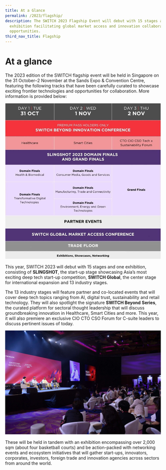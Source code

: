 ```yaml
---
title: At a Glance
permalink: /2023/flagship/
description: The SWITCH 2023 Flagship Event will debut with 15 stages and one
  exhibition facilitating global market access and innovation collaboration
  opportunities.
third_nav_title: Flagship
---
```

# At a glance

The 2023 edition of the SWITCH flagship event will be held in Singapore on the 31 October–2 November at the Sands Expo & Convention Centre, featuring the following tracks that have been carefully curated to showcase exciting frontier technologies and opportunities for collaboration. More information is provided below:

![](/images/2023/at%20a%20glance%202023%20v1.jpg)

This year, SWITCH 2023 will debut with 15 stages and one exhibition, consisting of **SLINGSHOT**, the start-up stage showcasing Asia’s most exciting deep tech start-up competition, **SWITCH Global**, the center stage for international expansion and 13 industry stages.

The 13 industry stages will feature partner and co-located events that will cover deep tech topics ranging from AI, digital trust, sustainability and retail technology. They will also spotlight the signature **SWITCH Beyond** **Series**, the curated platform for sectoral thought leadership that will discuss groundbreaking innovation in Healthcare, Smart Cities and more. This year, it will also premiere an exclusive CIO CTO CSO Forum for C-suite leaders to discuss pertinent issues of today.

![](/images/2023/switch%20stage.jpg)

These will be held in tandem with an exhibition encompassing over 2,000 sqm (about four basketball courts) and be action-packed with networking events and ecosystem initiatives that will gather start\-ups, innovators, corporates, investors, foreign trade and innovation agencies across sectors from around the world.